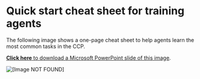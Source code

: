 # Quick start cheat sheet for training agents<a name="ccp-cheat-sheet"></a>

The following image shows a one\-page cheat sheet to help agents learn the most common tasks in the CCP\.

[**Click here** to download a Microsoft PowerPoint slide of this image](https://connectivitytest.s3.amazonaws.com/CCP_Agent_QuickStart_20200615.pptx)\.

![\[Image NOT FOUND\]](http://docs.aws.amazon.com/connect/latest/adminguide/images/ccp-agent-quick-start.png)